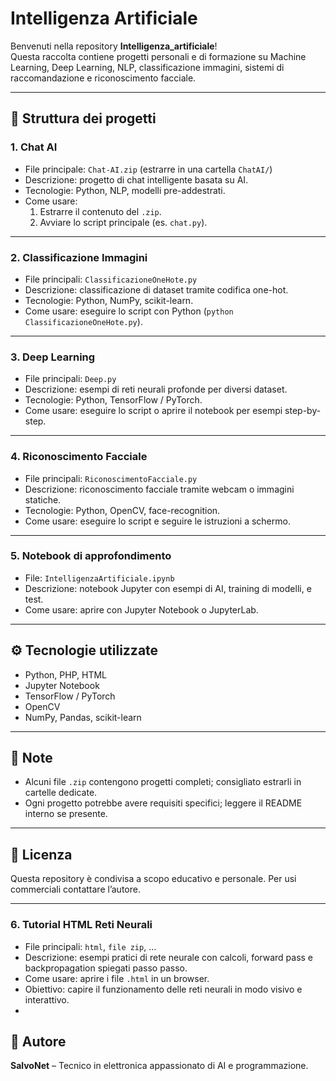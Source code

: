 # Intelligenza Artificiale

Benvenuti nella repository **Intelligenza_artificiale**!  
Questa raccolta contiene progetti personali e di formazione su Machine Learning, Deep Learning, NLP, classificazione immagini, sistemi di raccomandazione e riconoscimento facciale.

---

## 📂 Struttura dei progetti

### 1. Chat AI
- File principale: `Chat-AI.zip` (estrarre in una cartella `ChatAI/`)  
- Descrizione: progetto di chat intelligente basata su AI.  
- Tecnologie: Python, NLP, modelli pre-addestrati.  
- Come usare:  
  1. Estrarre il contenuto del `.zip`.  
  2. Avviare lo script principale (es. `chat.py`).  

---

### 2. Classificazione Immagini
- File principali: `ClassificazioneOneHote.py`  
- Descrizione: classificazione di dataset tramite codifica one-hot.  
- Tecnologie: Python, NumPy, scikit-learn.  
- Come usare: eseguire lo script con Python (`python ClassificazioneOneHote.py`).

---

### 3. Deep Learning
- File principali: `Deep.py`  
- Descrizione: esempi di reti neurali profonde per diversi dataset.  
- Tecnologie: Python, TensorFlow / PyTorch.  
- Come usare: eseguire lo script o aprire il notebook per esempi step-by-step.

---

### 4. Riconoscimento Facciale
- File principali: `RiconoscimentoFacciale.py`  
- Descrizione: riconoscimento facciale tramite webcam o immagini statiche.  
- Tecnologie: Python, OpenCV, face-recognition.  
- Come usare: eseguire lo script e seguire le istruzioni a schermo.

---

### 5. Notebook di approfondimento
- File: `IntelligenzaArtificiale.ipynb`  
- Descrizione: notebook Jupyter con esempi di AI, training di modelli, e test.  
- Come usare: aprire con Jupyter Notebook o JupyterLab.

---

## ⚙️ Tecnologie utilizzate
- Python, PHP, HTML  
- Jupyter Notebook  
- TensorFlow / PyTorch  
- OpenCV  
- NumPy, Pandas, scikit-learn  

---

## 📌 Note
- Alcuni file `.zip` contengono progetti completi; consigliato estrarli in cartelle dedicate.  
- Ogni progetto potrebbe avere requisiti specifici; leggere il README interno se presente.  

---

## 📄 Licenza
Questa repository è condivisa a scopo educativo e personale. Per usi commerciali contattare l’autore.

---

### 6. Tutorial HTML Reti Neurali
- File principali: `html`, `file zip`, …  
- Descrizione: esempi pratici di rete neurale con calcoli, forward pass e backpropagation spiegati passo passo.  
- Come usare: aprire i file `.html` in un browser.  
- Obiettivo: capire il funzionamento delle reti neurali in modo visivo e interattivo.
- 




## 👤 Autore
**SalvoNet** – Tecnico in elettronica appassionato di AI e programmazione.
